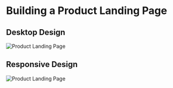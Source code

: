 # Building a Product Landing Page

## Desktop Design

![Product Landing Page](https://r.resimlink.com/IMU0r.gif)

## Responsive Design

![Product Landing Page](https://r.resimlink.com/FYTgAPVeprys.gif)
